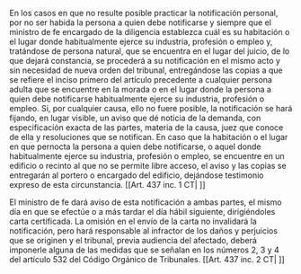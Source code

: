 En los casos en que no resulte posible practicar la notificación personal, por no ser habida la persona a quien debe notificarse y siempre que el ministro de fe encargado de la diligencia establezca cuál es su habitación o el lugar donde habitualmente ejerce su industria, profesión o empleo y, tratándose de persona natural, que se encuentra en el lugar del juicio, de lo que dejará constancia, se procederá a su notificación en el mismo acto y sin necesidad de nueva orden del tribunal, entregándose las copias a que se refiere el inciso primero del artículo precedente a cualquier persona adulta que se encuentre en la morada o en el lugar donde la persona a quien debe notificarse habitualmente ejerce su industria, profesión o empleo. Si, por cualquier causa, ello no fuere posible, la notificación se hará fijando, en lugar visible, un aviso que dé noticia de la demanda, con especificación exacta de las partes, materia de la causa, juez que conoce de ella y resoluciones que se notifican. En caso que la habitación o el lugar en que pernocta la persona a quien debe notificarse, o aquel donde habitualmente ejerce su industria, profesión o empleo, se encuentre en un edificio o recinto al que no se permite libre acceso, el aviso y las copias se entregarán al portero o encargado del edificio, dejándose testimonio expreso de esta circunstancia. [[Art. 437 inc. 1 CT| ]]

El ministro de fe dará aviso de esta notificación a ambas partes, el mismo día en que se efectúe o a más tardar el día hábil siguiente, dirigiéndoles carta certificada. La omisión en el envío de la carta no invalidará la notificación, pero hará responsable al infractor de los daños y perjuicios que se originen y el tribunal, previa audiencia del afectado, deberá imponerle alguna de las medidas que se señalan en los números 2, 3 y 4 del artículo 532 del Código Orgánico de Tribunales. [[Art. 437 inc. 2 CT| ]]